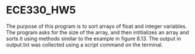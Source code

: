 # ECE330_HW5
The purpose of this program is to sort arrays of float and integer variables.
The program asks for the size of the array, and then intitializes an array and sorts it using
methods similar to the example in figure 8.13. The output in output.txt was collected using a script
command on the terminal.
